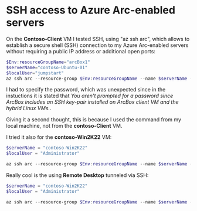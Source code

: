 # SSH access to Azure Arc-enabled servers

On the **Contoso-Client** VM I tested SSH, using "az ssh arc", which allows to establish a secure shell (SSH) connection to my Azure Arc-enabled servers without requiring a public IP address or additional open ports:
```powershell
$Env:resourceGroupName="arcBox1"
$serverName="contoso-Ubuntu-01"
$localUser="jumpstart"
az ssh arc --resource-group $Env:resourceGroupName --name $serverName --local-user $localUser
```

I had to specify the password, which was unexpected since in the instuctions it is stated that *You aren't prompted for a password since ArcBox includes an SSH key-pair installed on ArcBox client VM and the hybrid Linux VMs.*.

Giving it a second thought, this is because I used the command from my local machine, not from the **contoso-Client** VM.

I tried it also for the **contoso-Win2K22** VM:
```powershell
$serverName = "contoso-Win2K22"
$localUser = "Administrator"

az ssh arc --resource-group $Env:resourceGroupName --name $serverName --local-user $localUser
```

Really cool is the using **Remote Desktop** tunneled via SSH:
``` powershell
$serverName = "contoso-Win2K22"
$localUser = "Administrator"

az ssh arc --resource-group $Env:resourceGroupName --name $serverName --local-user $localUser --rdp
```